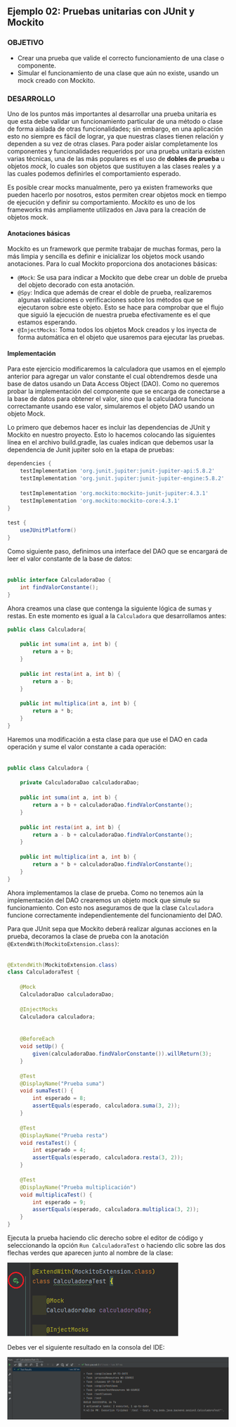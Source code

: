 ## Ejemplo 02: Pruebas unitarias con JUnit y Mockito

### OBJETIVO

- Crear una prueba que valide el correcto funcionamiento de una clase o componente.
- Simular el funcionamiento de una clase que aún no existe, usando un mock creado con Mockito.

### DESARROLLO

Uno de los puntos más importantes al desarrollar una prueba unitaria es que esta debe validar un funcionamiento particular de una método o clase de forma aislada de otras funcionalidades; sin embargo, en una aplicación esto no siempre es fácil de lograr, ya que nuestras clases tienen relación y dependen a su vez de otras clases. Para poder aislar completamente los componentes y funcionalidades requeridos por una prueba unitaria existen varias técnicas, una de las más populares es el uso de **dobles de prueba** u objetos *mock*, lo cuales son objetos que sustituyen a las clases reales y a las cuales podemos definirles el comportamiento esperado.

Es posible crear mocks manualmente, pero ya existen frameworks que pueden hacerlo por nosotros, estos permiten crear objetos mock en tiempo de ejecución y definir su comportamiento. *Mockito* es uno de los frameworks más ampliamente utilizados en Java para la creación de objetos mock.


#### Anotaciones básicas

Mockito es un framework que permite trabajar de muchas formas, pero la más limpia y sencilla es definir e inicializar los objetos mock usando anotaciones. Para lo cual Mockito proporciona dos anotaciones básicas:

- `@Mock`: Se usa para indicar a Mockito que debe crear un doble de prueba del objeto decorado con esta anotación.
- `@Spy`: Indica que además de crear el doble de prueba, realizaremos algunas validaciones o verificaciones sobre los métodos que se ejecutaron sobre este objeto. Esto se hace para comprobar que el flujo que siguió la ejecución de nuestra prueba efectivamente es el que estamos esperando.
- `@InjectMocks`: Toma todos los objetos Mock creados y los inyecta de forma automática en el objeto que usaremos para ejecutar las pruebas.


#### Implementación

Para este ejercicio modificaremos la calculadora que usamos en el ejemplo anterior para agregar un valor constante el cual obtendremos desde una base de datos usando un Data Access Object (DAO). Como no queremos probar la implementación del componente que se encarga de conectarse a la base de datos para obtener el valor, sino que la calculadora funciona correctamante usando ese valor, simularemos el objeto DAO usando un objeto Mock.

Lo primero que debemos hacer es incluir las dependencias de JUnit y Mockito en nuestro proyecto. Esto lo hacemos colocando las siguientes línea en el archivo build.gradle, las cuales indican que debemos usar la dependencia de Junit jupiter solo en la etapa de pruebas:

```groovy
dependencies {
    testImplementation 'org.junit.jupiter:junit-jupiter-api:5.8.2'
    testImplementation 'org.junit.jupiter:junit-jupiter-engine:5.8.2'

    testImplementation 'org.mockito:mockito-junit-jupiter:4.3.1'
    testImplementation 'org.mockito:mockito-core:4.3.1'
}

test {
    useJUnitPlatform()
}

```

Como siguiente paso, definimos una interface del DAO que se encargará de leer el valor constante de la base de datos:

```java

public interface CalculadoraDao {
    int findValorConstante();
}

```


Ahora creamos una clase que contenga la siguiente lógica de sumas y restas. En este momento es igual a la `Calculadora` que desarrollamos antes:

```java
public class Calculadora{

    public int suma(int a, int b) {
        return a + b;
    }

    public int resta(int a, int b) {
        return a - b;
    }

    public int multiplica(int a, int b) {
        return a * b;
    }
}

```

Haremos una modificación a esta clase para que use el DAO en cada operación y sume el valor constante a cada operación:

```java

public class Calculadora {

    private CalculadoraDao calculadoraDao;

    public int suma(int a, int b) {
        return a + b + calculadoraDao.findValorConstante();
    }

    public int resta(int a, int b) {
        return a - b + calculadoraDao.findValorConstante();
    }

    public int multiplica(int a, int b) {
        return a * b + calculadoraDao.findValorConstante();
    }
}

```

Ahora implementamos la clase de prueba. Como no tenemos aún la implementación del DAO crearemos un objeto mock que simule su funcionamiento. Con esto nos aseguramos de que la clase `Calculadora` funcione correctamente independientemente del funcionamiento del DAO.

Para que JUnit sepa que Mockito deberá realizar algunas acciones en la prueba, decoramos la clase de prueba con la anotación `@ExtendWith(MockitoExtension.class)`:

```java

@ExtendWith(MockitoExtension.class)
class CalculadoraTest {

    @Mock
    CalculadoraDao calculadoraDao;

    @InjectMocks
    Calculadora calculadora;


    @BeforeEach
    void setUp() {
        given(calculadoraDao.findValorConstante()).willReturn(3);
    }

    @Test
    @DisplayName("Prueba suma")
    void sumaTest() {
        int esperado = 8;
        assertEquals(esperado, calculadora.suma(3, 2));
    }

    @Test
    @DisplayName("Prueba resta")
    void restaTest() {
        int esperado = 4;
        assertEquals(esperado, calculadora.resta(3, 2));
    }

    @Test
    @DisplayName("Prueba multiplicación")
    void multiplicaTest() {
        int esperado = 9;
        assertEquals(esperado, calculadora.multiplica(3, 2));
    }
}

```


Ejecuta la prueba haciendo clic derecho sobre el editor de código y seleccionando la opción `Run CalculadoraTest` o haciendo clic sobre las dos flechas verdes que aparecen junto al nombre de la clase:

![imagen](img/img_01.png)

Debes ver el siguiente resultado en la consola del IDE:

![imagen](img/img_02.png)
